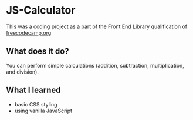 # JS-Calculator
This was a coding project as a part of the Front End Library qualification of [freecodecamp.org](https://learn.freecodecamp.org/front-end-libraries/front-end-libraries-projects/build-a-javascript-calculator)
## What does it do?

You can perform simple calculations (addition, subtraction, multiplication, and division).

## What I learned
* basic CSS styling
* using vanilla JavaScript
